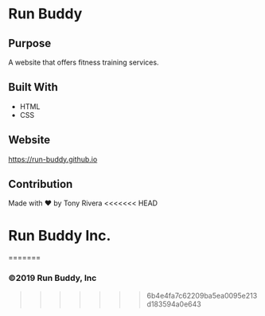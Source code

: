 # Run Buddy

## Purpose
A website that offers fitness training services.

## Built With
* HTML
* CSS

## Website
https://run-buddy.github.io

## Contribution
Made with ❤️ by Tony Rivera
<<<<<<< HEAD
# Run Buddy Inc.
=======
### ©️2019 Run Buddy, Inc 
>>>>>>> 6b4e4fa7c62209ba5ea0095e213d183594a0e643
